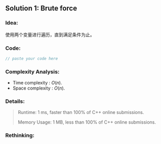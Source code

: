 ## Solution 1: Brute force

### Idea: 

使用两个变量进行遍历，直到满足条件为止。

### Code: 

```c++
// paste your code here
```

### Complexity Analysis: 

- Time complexity : $O(n)$. 
- Space complexity : $O(n)$. 

### Details:

> Runtime: 1 ms, faster than 100% of C++ online submissions.
>
> Memory Usage: 1 MB, less than 100% of C++ online submissions.

### Rethinking: